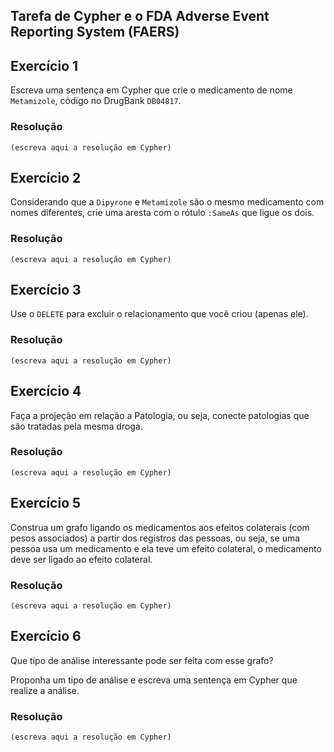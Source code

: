 ## Tarefa de Cypher e o FDA Adverse Event Reporting System (FAERS)

## Exercício 1

Escreva uma sentença em Cypher que crie o medicamento de nome `Metamizole`, código no DrugBank `DB04817`.

### Resolução
~~~cypher
(escreva aqui a resolução em Cypher)
~~~

## Exercício 2

Considerando que a `Dipyrone` e `Metamizole` são o mesmo medicamento com nomes diferentes, crie uma aresta com o rótulo `:SameAs` que ligue os dois.

### Resolução
~~~cypher
(escreva aqui a resolução em Cypher)
~~~

## Exercício 3

Use o `DELETE` para excluir o relacionamento que você criou (apenas ele).

### Resolução
~~~cypher
(escreva aqui a resolução em Cypher)
~~~

## Exercício 4

Faça a projeção em relação a Patologia, ou seja, conecte patologias que são tratadas pela mesma droga.

### Resolução
~~~cypher
(escreva aqui a resolução em Cypher)
~~~

## Exercício 5

Construa um grafo ligando os medicamentos aos efeitos colaterais (com pesos associados) a partir dos registros das pessoas, ou seja, se uma pessoa usa um medicamento e ela teve um efeito colateral, o medicamento deve ser ligado ao efeito colateral.

### Resolução
~~~cypher
(escreva aqui a resolução em Cypher)
~~~

## Exercício 6

Que tipo de análise interessante pode ser feita com esse grafo?

Proponha um tipo de análise e escreva uma sentença em Cypher que realize a análise.

### Resolução
~~~cypher
(escreva aqui a resolução em Cypher)
~~~
